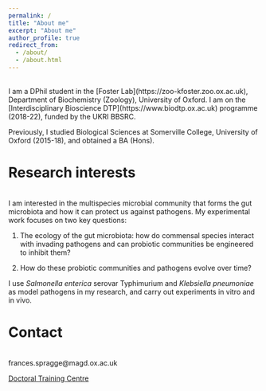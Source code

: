 ```yaml
---
permalink: /
title: "About me"
excerpt: "About me"
author_profile: true
redirect_from: 
  - /about/
  - /about.html
---
```

<br>
I am a DPhil student in the [Foster Lab](https://zoo-kfoster.zoo.ox.ac.uk), Department of Biochemistry (Zoology), University of Oxford. I am on the [Interdisciplinary Bioscience DTP](https://www.biodtp.ox.ac.uk) programme (2018-22), funded by the UKRI BBSRC.

Previously, I studied Biological Sciences at Somerville College, University of Oxford (2015-18), and obtained a BA (Hons).

Research interests
======
<br>
I am interested in the multispecies microbial community that forms the gut microbiota and how it can protect us against pathogens. My experimental work focuses on two key questions:

1. The ecology of the gut microbiota: how do commensal species interact with invading pathogens and can probiotic communities be engineered to inhibit them? 

2. How do these probiotic communities and pathogens evolve over time? 

I use *Salmonella enterica* serovar Typhimurium and *Klebsiella pneumoniae* as model pathogens in my research, and carry out experiments in vitro and in vivo.

Contact
======
<br>
frances.spragge@magd.ox.ac.uk

[Doctoral Training Centre](http://www.dtc.ox.ac.uk)
